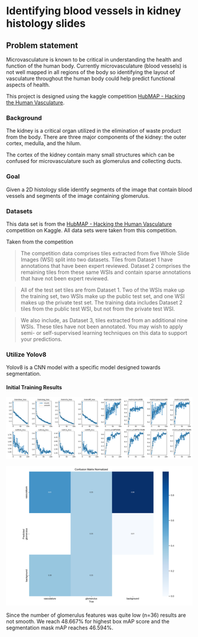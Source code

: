 # Identifying blood vessels in kidney histology slides

## Problem statement
Microvasculature is known to be critical in understanding the health and function of the human body. Currently microvasculature (blood vessels) is not well mapped in all regions of the body so identifying the layout of vasculature throughout the human body could help predict functional aspects of health.

This project is designed using the kaggle competition [HubMAP - Hacking the Human Vasculature](https://www.kaggle.com/competitions/hubmap-hacking-the-human-vasculature).

### Background
The kidney is a critical organ utilized in the elimination of waste product from the body. There are three major components of the kidney: the outer cortex, medulla, and the hilum.

The cortex of the kidney contain many small structures which can be confused for microvasculature such as glomerulus and collecting ducts.

### Goal
Given a 2D histology slide identify segments of the image that contain blood vessels and segments of the image containing glomerulus.

### Datasets

This data set is from the [HubMAP - Hacking the Human Vasculature](https://www.kaggle.com/competitions/hubmap-hacking-the-human-vasculature) competition on Kaggle. All data sets were taken from this competition. 

Taken from the competition


>The competition data comprises tiles extracted from five Whole Slide Images (WSI) split into two datasets. Tiles from Dataset 1 have annotations that have been expert reviewed. Dataset 2 comprises the remaining tiles from these same WSIs and contain sparse annotations that have not been expert reviewed.

>All of the test set tiles are from Dataset 1.
Two of the WSIs make up the training set, two WSIs make up the public test set, and one WSI makes up the private test set.
The training data includes Dataset 2 tiles from the public test WSI, but not from the private test WSI.

>We also include, as Dataset 3, tiles extracted from an additional nine WSIs. These tiles have not been annotated. You may wish to apply semi- or self-supervised learning techniques on this data to support your predictions.

### Utilize Yolov8
Yolov8 is a CNN model with a specific model designed towards segmentation.


#### Initial Training Results
![Alt text](result_images/results.png)

![Alt text](result_images/confusion_matrix_normalized.png)

Since the number of glomerulus features was quite low (n=36) results are not smooth. We reach 48.667% for highest box mAP score and the segmentation mask mAP reaches 46.594%.